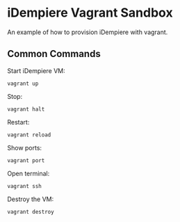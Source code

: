 # iDempiere Vagrant Sandbox

An example of how to provision iDempiere with vagrant.

## Common Commands

Start iDempiere VM:

```shell
vagrant up
```

Stop:

```shell
vagrant halt
```

Restart:

```shell
vagrant reload
```

Show ports:

```shell
vagrant port
```

Open terminal:

```shell
vagrant ssh
```

Destroy the VM:

```shell
vagrant destroy
```
